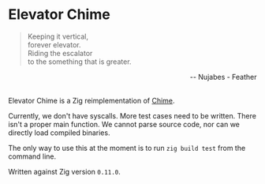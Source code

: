 # Elevator Chime

> Keeping it vertical,<br/>
> forever elevator.<br/>
> Riding the escalator<br/>
> to the something that is greater.<br/>

<div style="text-align: right;">-- Nujabes - Feather</div><br/>

Elevator Chime is a Zig reimplementation of [Chime](https://github.com/Dr-Nekoma/chime).

Currently, we don't have syscalls. More test cases need to be written. There isn't a proper main function. We cannot parse source code, nor can we directly load compiled binaries.

The only way to use this at the moment is to run `zig build test` from the command line.

Written against Zig version `0.11.0`.
